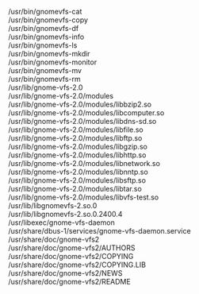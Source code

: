 /usr/bin/gnomevfs-cat  
/usr/bin/gnomevfs-copy  
/usr/bin/gnomevfs-df  
/usr/bin/gnomevfs-info  
/usr/bin/gnomevfs-ls  
/usr/bin/gnomevfs-mkdir  
/usr/bin/gnomevfs-monitor  
/usr/bin/gnomevfs-mv  
/usr/bin/gnomevfs-rm  
/usr/lib/gnome-vfs-2.0  
/usr/lib/gnome-vfs-2.0/modules  
/usr/lib/gnome-vfs-2.0/modules/libbzip2.so  
/usr/lib/gnome-vfs-2.0/modules/libcomputer.so  
/usr/lib/gnome-vfs-2.0/modules/libdns-sd.so  
/usr/lib/gnome-vfs-2.0/modules/libfile.so  
/usr/lib/gnome-vfs-2.0/modules/libftp.so  
/usr/lib/gnome-vfs-2.0/modules/libgzip.so  
/usr/lib/gnome-vfs-2.0/modules/libhttp.so  
/usr/lib/gnome-vfs-2.0/modules/libnetwork.so  
/usr/lib/gnome-vfs-2.0/modules/libnntp.so  
/usr/lib/gnome-vfs-2.0/modules/libsftp.so  
/usr/lib/gnome-vfs-2.0/modules/libtar.so  
/usr/lib/gnome-vfs-2.0/modules/libvfs-test.so  
/usr/lib/libgnomevfs-2.so.0  
/usr/lib/libgnomevfs-2.so.0.2400.4  
/usr/libexec/gnome-vfs-daemon  
/usr/share/dbus-1/services/gnome-vfs-daemon.service  
/usr/share/doc/gnome-vfs2  
/usr/share/doc/gnome-vfs2/AUTHORS  
/usr/share/doc/gnome-vfs2/COPYING  
/usr/share/doc/gnome-vfs2/COPYING.LIB  
/usr/share/doc/gnome-vfs2/NEWS  
/usr/share/doc/gnome-vfs2/README  
